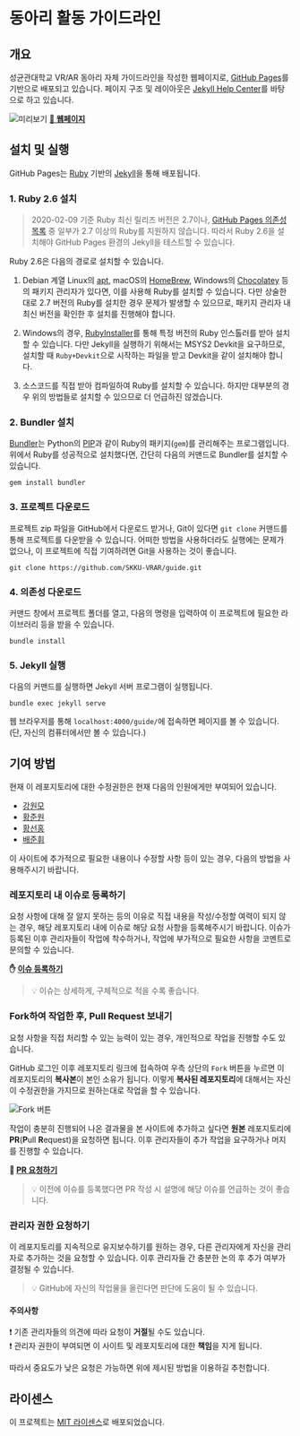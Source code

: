 # 동아리 활동 가이드라인

## 개요

성균관대학교 VR/AR 동아리 자체 가이드라인을 작성한 웹페이지로, [GitHub Pages](https://pages.github.com/)를 기반으로 배포되고 있습니다. 페이지 구조 및 레이아웃은 [Jekyll Help Center](https://gustavoquinalha.github.io/jekyll-help-center-theme/)를 바탕으로 하고 있습니다.

![미리보기](preview.png)
**[🔗 웹페이지](https://skku-vrar.github.io/guide)**

## 설치 및 실행

GitHub Pages는 [Ruby](https://www.ruby-lang.org/ko/) 기반의 [Jekyll](https://jekyllrb.com/)을 통해 배포됩니다.

### 1. Ruby 2.6 설치

> 2020-02-09 기준 Ruby 최신 릴리즈 버전은 2.7이나, [GitHub Pages 의존성 목록](https://pages.github.com/versions/) 중 일부가 2.7 이상의 Ruby를 지원하지 않습니다. 따라서 Ruby 2.6을 설치해야 GitHub Pages 환경의 Jekyll을 테스트할 수 있습니다.

Ruby 2.6은 다음의 경로로 설치할 수 있습니다.

1. Debian 계열 Linux의 [apt](https://en.wikipedia.org/wiki/APT_(software)), macOS의 [HomeBrew](https://brew.sh/index_ko), Windows의 [Chocolatey](https://chocolatey.org/) 등의 패키지 관리자가 있다면, 이를 사용해 Ruby를 설치할 수 있습니다.
  다만 상술한대로 2.7 버전의 Ruby를 설치한 경우 문제가 발생할 수 있으므로, 패키지 관리자 내 최신 버전을 확인한 후 설치를 진행해야 합니다.

2. Windows의 경우, [RubyInstaller](https://rubyinstaller.org/)를 통해 특정 버전의 Ruby 인스톨러를 받아 설치할 수 있습니다.
  다만 Jekyll을 실행하기 위해서는 MSYS2 Devkit을 요구하므로, 설치할 때 `Ruby+Devkit`으로 시작하는 파일을 받고 Devkit을 같이 설치해야 합니다.

3. 소스코드를 직접 받아 컴파일하여 Ruby를 설치할 수 있습니다. 하지만 대부분의 경우 위의 방법들로 설치할 수 있으므로 더 언급하진 않겠습니다.

### 2. Bundler 설치

[Bundler](https://ruby-korea.github.io/bundler-site/)는 Python의 [PIP](https://pypi.org/project/pip/)과 같이 Ruby의 패키지(`gem`)를 관리해주는 프로그램입니다. 위에서 Ruby를 성공적으로 설치했다면, 간단히 다음의 커맨드로 Bundler를 설치할 수 있습니다.

```console
gem install bundler
```

### 3. 프로젝트 다운로드

프로젝트 zip 파일을 GitHub에서 다운로드 받거나, Git이 있다면 `git clone` 커맨드를 통해 프로젝트를 다운받을 수 있습니다. 어떠한 방법을 사용하더라도 실행에는 문제가 없으나, 이 프로젝트에 직접 기여하려면 Git을 사용하는 것이 좋습니다.

```console
git clone https://github.com/SKKU-VRAR/guide.git
```

### 4. 의존성 다운로드

커맨드 창에서 프로젝트 폴더를 열고, 다음의 명령을 입력하여 이 프로젝트에 필요한 라이브러리 등을 받을 수 있습니다.

```console
bundle install
```

### 5. Jekyll 실행

다음의 커맨드를 실행하면 Jekyll 서버 프로그램이 실행됩니다.

```console
bundle exec jekyll serve
```

웹 브라우저를 통해 `localhost:4000/guide/`에 접속하면 페이지를 볼 수 있습니다. (단, 자신의 컴퓨터에서만 볼 수 있습니다.)

## 기여 방법

현재 이 레포지토리에 대한 수정권한은 현재 다음의 인원에게만 부여되어 있습니다.

* [강원모](https://github.com/DropFL)
* [황준원](https://github.com/nuxlear)
* [황선홍](https://github.com/Worldeditory)
* [배준휘](https://github.com/BJH9750)

이 사이트에 추가적으로 필요한 내용이나 수정할 사항 등이 있는 경우, 다음의 방법을 사용해주시기 바랍니다.

### 레포지토리 내 이슈로 등록하기

요청 사항에 대해 잘 알지 못하는 등의 이유로 직접 내용을 작성/수정할 여력이 되지 않는 경우, 해당 레포지토리 내에 이슈로 해당 요청 사항을 등록해주시기 바랍니다. 이슈가 등록된 이후 관리자들이 작업에 착수하거나, 작업에 부가적으로 필요한 사항을 코멘트로 문의할 수 있습니다.

**✋ [이슈 등록하기](https://github.com/SKKU-VRAR/guide/issues/new)**

> 💡 이슈는 상세하게, 구체적으로 적을 수록 좋습니다.

### Fork하여 작업한 후, Pull Request 보내기

요청 사항을 직접 처리할 수 있는 능력이 있는 경우, 개인적으로 작업을 진행할 수도 있습니다.

GitHub 로그인 이후 레포지토리 링크에 접속하여 우측 상단의 `Fork` 버튼을 누르면 이 레포지토리의 **복사본**이 본인 소유가 됩니다. 이렇게 **복사된 레포지토리**에 대해서는 자신이 수정권한을 가지므로 원하는대로 작업을 할 수 있습니다.

![Fork 버튼](how-to-fork.png)

작업이 충분히 진행되어 나온 결과물을 본 사이트에 추가하고 싶다면 **원본** 레포지토리에 **PR**(**P**ull **R**equest)을 요청하면 됩니다. 이후 관리자들이 추가 작업을 요구하거나 머지를 진행할 수 있습니다.

**📢 [PR 요청하기](https://github.com/SKKU-VRAR/guide/compare)**

> 💡 이전에 이슈를 등록했다면 PR 작성 시 설명에 해당 이슈를 언급하는 것이 좋습니다.

### 관리자 권한 요청하기

이 레포지토리를 지속적으로 유지보수하기를 원하는 경우, 다른 관리자에게 자신을 관리자로 추가하는 것을 요청할 수 있습니다. 이후 관리자들 간 충분한 논의 후 추가 여부가 결정될 수 있습니다.

> 💡 GitHub에 자신의 작업물을 올린다면 판단에 도움이 될 수 있습니다.

#### 주의사항

❗ 기존 관리자들의 의견에 따라 요청이 **거절**될 수도 있습니다.  
❗ 관리자 권한이 부여되면 이 사이트 및 레포지토리에 대한 **책임**을 지게 됩니다.

따라서 중요도가 낮은 요청은 가능하면 위에 제시된 방법을 이용하길 추천합니다.

## 라이센스

이 프로젝트는 [MIT 라이센스](https://opensource.org/licenses/MIT)로 배포되었습니다.
